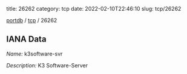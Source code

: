 title: 26262
category: tcp
date: 2022-02-10T22:46:10
slug: tcp/26262

[portdb](/) / [tcp](/category/tcp.html) / 26262


## IANA Data

_Name:_ k3software-svr

_Description:_ K3 Software-Server

